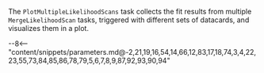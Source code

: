 The `PlotMultipleLikelihoodScans` task collects the fit results from multiple `MergeLikelihoodScan` tasks, triggered with different sets of datacards, and visualizes them in a plot.

<div class="dhi_parameter_table">

--8<-- "content/snippets/parameters.md@-2,21,19,16,54,14,66,12,83,17,18,74,3,4,22,23,55,73,84,85,86,78,79,5,6,7,8,9,87,92,93,90,94"

</div>
